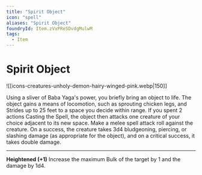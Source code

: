 ```yaml
---
title: "Spirit Object"
icon: "spell"
aliases: "Spirit Object"
foundryId: Item.zVxPReSDvdgMulwM
tags:
  - Item
---
```


# Spirit Object
![[icons-creatures-unholy-demon-hairy-winged-pink.webp|150]]

Using a sliver of Baba Yaga's power, you briefly bring an object to life. The object gains a means of locomotion, such as sprouting chicken legs, and Strides up to 25 feet to a space you decide within range. If you spent 2 actions Casting the Spell, the object then attacks one creature of your choice adjacent to its new space. Make a melee spell attack roll against the creature. On a success, the creature takes 3d4 bludgeoning, piercing, or slashing damage (as appropriate for the object), and on a critical success, it takes double damage.

* * *

**Heightened (+1)** Increase the maximum Bulk of the target by 1 and the damage by 1d4.
